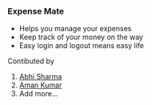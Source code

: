 ### Expense Mate 

- Helps you manage your expenses
- Keep track of your money on the way
- Easy login and logout means easy life

Contibuted by 
1. [Abhi Sharma](https://www.github.com/nerdyabhi)
2. [Aman Kumar](https://github.com/AgrawalAman02)
3. Add more...
